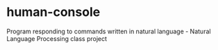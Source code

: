 # human-console
Program responding to commands written in natural language - Natural Language Processing class project
